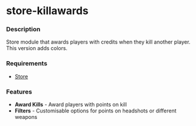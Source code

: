 store-killawards
================

### Description
Store module that awards players with credits when they kill another player.
This version adds colors.

### Requirements

* [Store](https://forums.alliedmods.net/showthread.php?t=207157)

### Features

* **Award Kills** - Award players with points on kill
* **Filters** - Customisable options for points on headshots or different weapons
